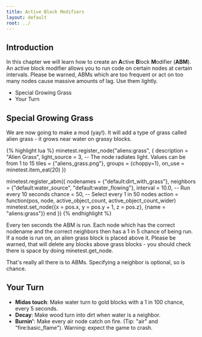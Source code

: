 ```yaml
---
title: Active Block Modifiers
layout: default
root: ../
---
```


Introduction
------------

In this chapter we will learn how to create an **A**ctive **B**lock **M**odifier (**ABM**).
An active block modifier allows you to run code on certain nodes at certain
intervals.
Please be warned, ABMs which are too frequent or act on too many nodes cause
massive amounts of lag. Use them lightly.

* Special Growing Grass
* Your Turn

Special Growing Grass
---------------------

We are now going to make a mod (yay!).
It will add a type of grass called alien grass - it grows near water on grassy
blocks.

{% highlight lua %}
minetest.register_node("aliens:grass", {
	description = "Alien Grass",
	light_source = 3, -- The node radiates light. Values can be from 1 to 15
	tiles = {"aliens_grass.png"},
	groups = {choppy=1},
	on_use = minetest.item_eat(20)
})

minetest.register_abm({
	nodenames = {"default:dirt_with_grass"},
	neighbors = {"default:water_source", "default:water_flowing"},
	interval = 10.0, -- Run every 10 seconds
	chance = 50, -- Select every 1 in 50 nodes
	action = function(pos, node, active_object_count, active_object_count_wider)
		minetest.set_node({x = pos.x, y = pos.y + 1, z = pos.z}, {name = "aliens:grass"})
	end
})
{% endhighlight %}

Every ten seconds the ABM is run. Each node which has the correct nodename and
the correct neighbors then has a 1 in 5 chance of being run. If  a node is run on,
an alien grass block is placed above it. Please be warned, that will delete any
blocks above grass blocks - you should check there is space by doing minetest.get_node.

That's really all there is to ABMs. Specifying a neighbor is optional, so is chance.

Your Turn
---------

* **Midas touch**: Make water turn to gold blocks with a 1 in 100 chance, every 5 seconds.
* **Decay**: Make wood turn into dirt when water is a neighbor.
* **Burnin'**: Make every air node catch on fire. (Tip: "air" and "fire:basic_flame").
  Warning: expect the game to crash.
